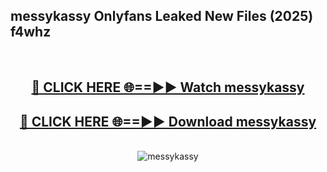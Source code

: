 <h2>messykassy Onlyfans Leaked New Files (2025) f4whz</h2>
<br>
<div align="center">
<h2><a href="https://mediafiles.top/messykassy&ref=git" rel="nofollow">🔴 CLICK HERE 🌐==►► Watch messykassy</a></h2>
<h2><a href="https://mediafiles.top/messykassy&ref=git" rel="nofollow">🔴 CLICK HERE 🌐==►► Download messykassy</a></h2>
<br>
<a href="https://mediafiles.top/messykassy&ref=git" rel="nofollow" data-target="animated-image.originalLink"><img src="https://i.ibb.co.com/xMMVF88/686577567.gif" alt="messykassy" style="max-width: 100%; display: inline-block;" data-target="animated-image.originalImage"></a>
</div>
<br>
<br>